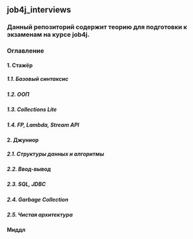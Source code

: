 ## job4j_interviews
### Данный репозиторий содержит теорию для подготовки к экзаменам на курсе job4j.
### Оглавление
#### 1. Стажёр
##### 1.1. Базовый синтаксис
##### 1.2. ООП
##### 1.3. Collections Lite
##### 1.4. FP, Lambda, Stream API
#### 2. Джуниор
##### 2.1. Структуры данных и алгоритмы
##### 2.2. Ввод-вывод
##### 2.3. SQL, JDBC
##### 2.4. Garbage Collection
##### 2.5. Чистая архитектура
#### Миддл
